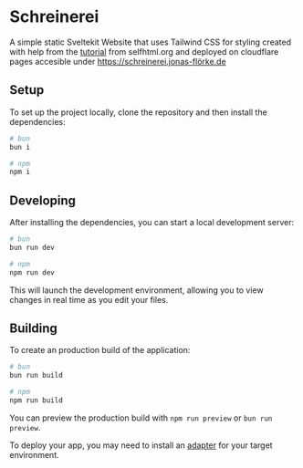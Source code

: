 # Schreinerei

A simple static Sveltekit Website that uses Tailwind CSS for styling created with help from the [tutorial](https://wiki.selfhtml.org/wiki/HTML/Tutorials/Einstieg) from selfhtml.org and deployed on cloudflare pages accesible under https://schreinerei.jonas-flörke.de

## Setup

To set up the project locally, clone the repository and then install the dependencies:

```bash
# bun
bun i

# npm
npm i
```

## Developing

After installing the dependencies, you can start a local development server:

```bash
# bun
bun run dev

# npm
npm run dev
```

This will launch the development environment, allowing you to view changes in real time as you edit your files.

## Building

To create an production build of the application:

```bash
# bun
bun run build

# npm
npm run build
```

You can preview the production build with `npm run preview` or `bun run preview`.

To deploy your app, you may need to install an [adapter](https://kit.svelte.dev/docs/adapters) for your target environment.
